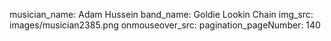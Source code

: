 musician_name: Adam Hussein
band_name: Goldie Lookin Chain
img_src: images/musician2385.png
onmouseover_src: 
pagination_pageNumber: 140